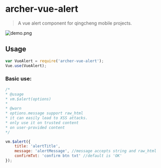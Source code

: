 # archer-vue-alert

> A vue alert component for qingcheng mobile projects.

![demo.png](http://ww2.sinaimg.cn/large/006tKfTcjw1f6xru8xlpsj309p06s747.jpg)


## Usage

```JavaScript
var VueAlert = require('archer-vue-alert');
Vue.use(VueAlert);
```

### Basic use:

```JavaScript
/* 
* @usage
* vm.$alert(options)
* 
* @warn
* options.message support raw_html
* it can easily lead to XSS attacks. 
* only use it on trusted content
* on user-provided content
*/

vm.$alert({
    title: 'alertTitle',
    message: 'alertMessage', //message accepts string and raw_html
    confirmTxt: 'confirm btn txt' //default is 'OK'
});
```